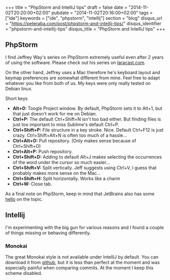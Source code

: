 +++
title = "PhpStorm and IntelliJ tips"
draft = false
date = "2014-11-02T20:20:00+02:00"
pubdate = "2014-11-02T20:16:00+02:00"
tags = ["ide"]
keywords = ["ide", "phpstorm", "intellij"]
section = "blog"
disqus_url = "https://peteraba.com/post/phpstorm-and-intellij-tips/"
disqus_identifier = "phpstorm-and-intellij-tips"
disqus_title = "PhpStorm and IntelliJ tips"
+++

PhpStorm
--------

I find Jeffrey Way's series on PhpStorm extremely useful even after 2 years of using the software. Please
check out his series on [laracast.com](https://laracasts.com/series/how-to-be-awesome-in-phpstorm).

On the other hand, Jeffrey uses a Mac therefore he's keyboard layout and keymap preferences are somewhat different from 
mine. Feel free to adapt whatever you like from both of us. My keys were only really tested on Debian linux.

Short keys

 * **Alt+0:** Toogle Project window. By default, PhpStorm sets it to Alt+1, but that just doesn't work for me on Debian.
 * **Ctrl+P:** The default Ctrl+Shift+N isn't too bad either. But finding files is just too  important to miss Sublime's 
 default Ctrl+P.
 * **Ctrl+Shift+P:** File structure in a key stroke. Nice. Default Ctrl+F12 is just crazy. Ctrl+Shift+Alt+N is often too 
 much of a hassle...
 * **Ctrl+Alt+O:** Pull repository. (Only makes sense because of Ctrl+Shift+O)
 * **Ctrl+Alt+P:** Push repository.
 * **Ctrl+Shift+D:** Adding to default Alt+J makes selecting the occurrences of the word under the cursor so much 
 easier...
 * **Ctrl+Shift+V:** Split vertically. Jeff suggests using Ctrl+V, I guess that probably makes more sense on the Mac...
 * **Ctrl+Shift+H:** Split horizontally. Works like a charm
 * **Ctrl+W:** Close tab.

As a final note on PhpStorm, keep in mind that JetBrains also has some 
[hello](https://www.jetbrains.com/phpstorm/documentation/phpstorm-video-tutorials.jsp) on the topic.


Intellij
--------

I'm experimenting with the big gun for various reasons and I found a couple of things missing or behaving differently.

### Monokai ###

The great Monokai style is not available under IntelliJ by default. You can download it from 
[github](https://github.com/y3sh/Intellij-Colors-Sublime-Monokai), but it is less than perfect at the moment and was 
especially painful when comparing commits. At the moment I keep this scheme disabled.



